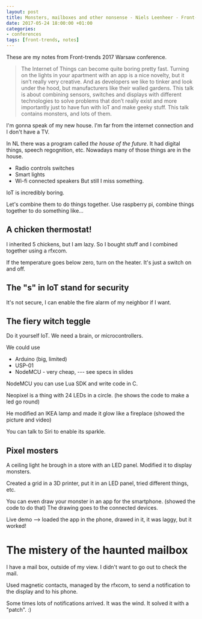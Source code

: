 ```yaml
---
layout: post
title: Monsters, mailboxes and other nonsense - Niels Leenheer - Front-trends Warsaw 2017
date: 2017-05-24 18:00:00 +01:00
categories:
- conferences
tags: [front-trends, notes]
---
```


These are my notes from Front-trends 2017 Warsaw conference.

> The Internet of Things can become quite boring pretty fast. Turning on the lights in your apartment with an app is a nice novelty, but it isn’t really very creative. And as developers we like to tinker and look under the hood, but manufacturers like their walled gardens. This talk is about combining sensors, switches and displays with different technologies to solve problems that don’t really exist and more importantly just to have fun with IoT and make geeky stuff. This talk contains monsters, and lots of them.

I'm gonna speak of my new house.
I'm far from the internet connection and I don't have a TV.

In NL there was a program called _the house of the future_. It had digital things, speech regognition, etc. 
Nowadays many of those things are in the house. 
- Radio controls switches
- Smart lights
- Wi-fi connected speakers
But still I miss something. 

IoT is incredibly boring.

Let's combine them to do things together. 
Use raspberry pi, combine things together to do something like... 

## A chicken thermostat!

I inherited 5 chickens, but I am lazy.
So I bought stuff and I combined together using a rfxcom.

If the temperature goes below zero, turn on the heater. It's just a switch on and off.

## The "s" in IoT stand for security

It's not secure, I can enable the fire alarm of my neighbor if I want.

## The fiery witch teggle

Do it yourself IoT.
We need a brain, or microcontrollers. 

We could use
- Arduino (big, limited)
- USP-01
- NodeMCU - very cheap, --- see specs in slides

NodeMCU you can use Lua SDK and write code in C.

Neopixel is a thing with 24 LEDs in a circle. (he shows the code to make a led go round)

He modified an IKEA lamp and made it glow like a fireplace (showed the picture and video)

You can talk to Siri to enable its sparkle.

## Pixel mosters

A ceiling light he brough in a store with an LED panel.
Modified it to display monsters.

Created a grid in a 3D printer, put it in an LED panel, tried different things, etc.

You can even draw your monster in an app for the smartphone. (showed the code to do that) The drawing goes to the connected devices. 

Live demo --> loaded the app in the phone, drawed in it, it was laggy, but it worked!

# The mistery of the haunted mailbox

I have a mail box, outside of my view. I didn't want to go out to check the mail.

Used magnetic contacts, managed by the rfxcom, to send a notification to the display and to his phone.

Some times lots of notifications arrived. It was the wind. It solved it with a "patch". :)

